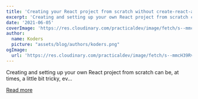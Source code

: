 ```yaml
---
title: 'Creating your React project from scratch without create-react-app: The Complete Guide.'
excerpt: 'Creating and setting up your own React project from scratch can be, at times, a little bit tricky, ev...'
date: '2021-06-05'
coverImage: 'https://res.cloudinary.com/practicaldev/image/fetch/s--mmcH39Rv--/c_imagga_scale,f_auto,fl_progressive,h_420,q_auto,w_1000/https://dev-to-uploads.s3.amazonaws.com/uploads/articles/1j060cf6fjx0qo7nzi1k.png'
author:
  name: Koders
  picture: "assets/blog/authors/koders.png"
ogImage:
  url: 'https://res.cloudinary.com/practicaldev/image/fetch/s--mmcH39Rv--/c_imagga_scale,f_auto,fl_progressive,h_420,q_auto,w_1000/https://dev-to-uploads.s3.amazonaws.com/uploads/articles/1j060cf6fjx0qo7nzi1k.png'
---
```


Creating and setting up your own React project from scratch can be, at times, a little bit tricky, ev...

[Read more](https://dev.to/underscorecode/creating-your-react-project-from-scratch-without-create-react-app-the-complete-guide-4kbc)
